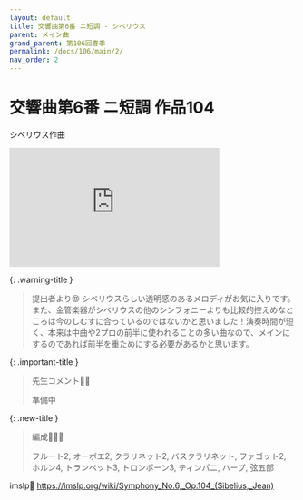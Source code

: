 ```yaml
---
layout: default
title: 交響曲第6番 ニ短調 - シベリウス
parent: メイン曲
grand_parent: 第106回春季
permalink: /docs/106/main/2/
nav_order: 2
---
```


# 交響曲第6番 ニ短調 作品104

シベリウス作曲

<iframe width="370" height="210" src="https://www.youtube.com/embed/SIcjeoRLcoE?si=y8E1z2gq29S8MRck" title="YouTube video player" frameborder="0" allow="accelerometer; autoplay; clipboard-write; encrypted-media; gyroscope; picture-in-picture; web-share" referrerpolicy="strict-origin-when-cross-origin" allowfullscreen></iframe>


{: .warning-title }
> 提出者より😍
> シベリウスらしい透明感のあるメロディがお気に入りです。また、金管楽器がシベリウスの他のシンフォニーよりも比較的控えめなところは今のしむすに合っているのではないかと思いました！演奏時間が短く、本来は中曲や2プロの前半に使われることの多い曲なので、メインにするのであれば前半を重ためにする必要があるかと思います。

{: .important-title }
> 先生コメント🤵‍♂️
>
> 準備中

{: .new-title }
> 編成🎻🎺🥁
>
> フルート2, オーボエ2, クラリネット2, バスクラリネット, ファゴット2, ホルン4, トランペット3, トロンボーン3, ティンパニ, ハープ, 弦五部

imslp🎼
<a href="https://imslp.org/wiki/Symphony_No.6,_Op.104_(Sibelius,_Jean)">https://imslp.org/wiki/Symphony_No.6,_Op.104_(Sibelius,_Jean)</a>
